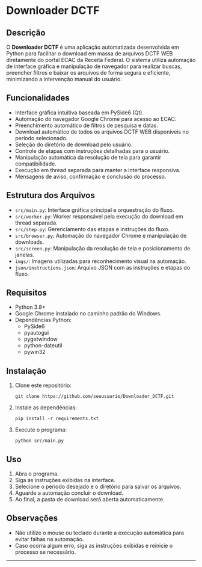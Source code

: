 # Downloader DCTF

## Descrição

O **Downloader DCTF** é uma aplicação automatizada desenvolvida em Python para facilitar o download em massa de arquivos DCTF WEB diretamente do portal ECAC da Receita Federal. O sistema utiliza automação de interface gráfica e manipulação de navegador para realizar buscas, preencher filtros e baixar os arquivos de forma segura e eficiente, minimizando a intervenção manual do usuário.

## Funcionalidades

- Interface gráfica intuitiva baseada em PySide6 (Qt).
- Automação do navegador Google Chrome para acesso ao ECAC.
- Preenchimento automático de filtros de pesquisa e datas.
- Download automático de todos os arquivos DCTF WEB disponíveis no período selecionado.
- Seleção do diretório de download pelo usuário.
- Controle de etapas com instruções detalhadas para o usuário.
- Manipulação automática da resolução de tela para garantir compatibilidade.
- Execução em thread separada para manter a interface responsiva.
- Mensagens de aviso, confirmação e conclusão do processo.

## Estrutura dos Arquivos

- `src/main.py`: Interface gráfica principal e orquestração do fluxo.
- `src/worker.py`: Worker responsável pela execução do download em thread separada.
- `src/step.py`: Gerenciamento das etapas e instruções do fluxo.
- `src/browser.py`: Automação do navegador Chrome e manipulação de downloads.
- `src/screen.py`: Manipulação da resolução de tela e posicionamento de janelas.
- `imgs/`: Imagens utilizadas para reconhecimento visual na automação.
- `json/instructions.json`: Arquivo JSON com as instruções e etapas do fluxo.

## Requisitos

- Python 3.8+
- Google Chrome instalado no caminho padrão do Windows.
- Dependências Python:
  - PySide6
  - pyautogui
  - pygetwindow
  - python-dateutil
  - pywin32

## Instalação

1. Clone este repositório:
   ```
   git clone https://github.com/seuusuario/Downloader_DCTF.git
   ```
2. Instale as dependências:
   ```
   pip install -r requirements.txt
   ```
3. Execute o programa:
   ```
   python src/main.py
   ```

## Uso

1. Abra o programa.
2. Siga as instruções exibidas na interface.
3. Selecione o período desejado e o diretório para salvar os arquivos.
4. Aguarde a automação concluir o download.
5. Ao final, a pasta de download será aberta automaticamente.

## Observações

- Não utilize o mouse ou teclado durante a execução automática para evitar falhas na automação.
- Caso ocorra algum erro, siga as instruções exibidas e reinicie o processo se necessário.

---
